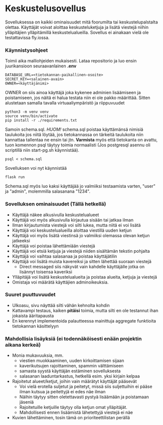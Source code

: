 # Keskustelusovellus
Sovelluksessa on kaikki ominaisuudet mitä foorumilta tai keskustelupalstalta olettaa. Käyttäjät voivat aloittaa keskusteluketjuja ja lisätä viestejä niihin ylläpitäjien ylläpitämillä keskustelualueilla. Sovellus ei ainakaan vielä ole testattavissa fly.iossa.
### Käynnistysohjeet
Toimii aika malliohjeiden mukaisesti. Lataa repositorio ja luo ensin juurikansioon seuraavanlainen **.env** 


    DATABASE_URL=<tietokannan-paikallinen-osoite>
    SECRET_KEY=<salainen-avain>
    OWNER=<käyttäjänimi>


OWNER on siis ainoa käyttäjä joka kykenee adminien lisäämiseen ja poistamiseen, jos näitä ei halua testata niin ei ole pakko määrittää. Sitten alustetaan samalla tavalla virtuaaliympäristö ja riippuvuudet

    python3 -m venv venv
    source venv/bin/activate
    pip install -r ./requirements.txt

Samoin schema.sql. *HUOM!* schema.sql poistaa käyttämänsä nimisiä taulukoita jos niitä löytää, jos tietokannassa on tärkeitä taulukoita niin kannattaa tallentaa ne ensin tai jtn. **Varmista** myös että tietokanta on avattu, tuon komennon psql täytyy toimia normaalisti (Jos postgresql asennu oli scriptillä niin start-pg.sh käynnistää).

    psql < schema.sql

Sovelluksen voi nyt käynnistää

    flask run

Schema.sql myös luo kaksi käyttäjää jo valmiiksi testaamista varten, "user" ja "admin", molemmilla salasanana "1234".

### Sovelluksen ominaisuudet (Tällä hetkellä)
- Käyttäjä näkee alkusivulla keskustelualueet 
- Käyttäjä voi myös alkusivulla kirjautua sisään tai jatkaa ilman
- Ilman kirjautumista viestejä voi silti lukea, mutta niitä ei voi lisätä
- Käyttäjä voi keskustelualueilla aloittaa viestillä uuden ketjun
- Käyttäjä voi myös lisätä viestinsä jo valmiiksi olemassa olevan ketjun jatkeeksi
- Käyttäjä voi poistaa lähettämiään viestejä
- Käyttäjä voi etsiä ketjuja ja viestejä niiden sisältämän tekstin pohjalta
- Käyttäjä voi vaihtaa salasanaa ja poistaa käyttäjätilin
- Käyttäjä voi lisätä muista kavereiksi ja sitten lähettää suoraan viestejä
    - Direct messaged siis näkyvät vain kahdelle käyttäjälle jotka on lisännyt toisensa kaveriksi
- Ylläpitäjä voi lisätä keskustelualueita ja poistaa alueita, ketjuja ja viestejä
- Omistaja voi määrätä käyttäjien adminoikeuksia.
### Suuret puuttuvuudet
- Ulkoasu, sivu näyttää silti vähän kehnolta kohdin
- Kattavampi testaus, kaiken **pitäisi** toimia, mutta silti en ole testannut ihan jokaista ääritapausta
- En kerennyt implementoida palautteessa mainittuja aggregate funktioita tietokannan käsittelyyn
### Mahdollisia lisäyksiä (ei todennäköisesti enään projektin aikana kerkeä)
- Monia mukavuuksia, mm.
    - viestien muokkaaminen, uuden kirkoittamisen sijaan
    - kaverikutsujen rajoittaminen, spammin välttämiseen
    - samasta syystä käyttäjän estäminen sovelluksesta
    - salasanan laaduntarkastus, hetkellä esim. yksi kirjain kelpaa
- Rajoitetut alueet/ketjut, joihin vain määrätyt käyttäjät pääsevät 
    - Voi vielä erotella suljetut ja peitetyt, missä siis suljettuihin ei pääse ilman kutsua ja peitettyjä ei edes näe ilman
    - Näihin täytyy sitten oletettavasti pystyä lisäämään ja poistamaan jäseniä
    - Rajoitetuille ketjuille täytyy olla ketjun omat ylläpitäjät.
    - Mahdollisesti ennen lisäämistä lähetettyjä viestejä ei näe
- Kuvien lähettäminen, tosin tämä on prioriteettilistan perällä
